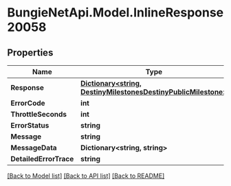
# BungieNetApi.Model.InlineResponse20058

## Properties

Name | Type | Description | Notes
------------ | ------------- | ------------- | -------------
**Response** | [**Dictionary&lt;string, DestinyMilestonesDestinyPublicMilestone&gt;**](DestinyMilestonesDestinyPublicMilestone.md) |  | [optional] 
**ErrorCode** | **int** |  | [optional] 
**ThrottleSeconds** | **int** |  | [optional] 
**ErrorStatus** | **string** |  | [optional] 
**Message** | **string** |  | [optional] 
**MessageData** | **Dictionary&lt;string, string&gt;** |  | [optional] 
**DetailedErrorTrace** | **string** |  | [optional] 

[[Back to Model list]](../README.md#documentation-for-models)
[[Back to API list]](../README.md#documentation-for-api-endpoints)
[[Back to README]](../README.md)

